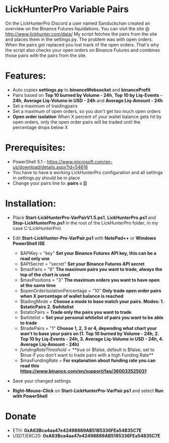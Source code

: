 # LickHunterPro Variable Pairs

On the LickHunterPro Discord a user named Sanduckchan created an overview on the Binance Futures liquidations. You can visit the site @ http://www.lickhunter.com/data/
My script fetches the pairs from the site and places them in the settings.py. The problem was with open orders. When the pairs got replaced you lost track of the open orders. That's why the script also checks your open orders on Binance Futures and combines those pairs with the pairs from the site.

# Features:
- Auto copies **settings.py** to **binanceWebsocket** and **binanceProfit**
- Pairs based on **Top 10 burned by Volume - 24h**, **Top 10 by Liq-Events - 24h**, **Average Liq-Volume in USD - 24h** and **Average Liq-Amount - 24h**
- Set a maximum of traidingpairs
- Set a maximum of open orders, so you don't get too much open orders
- **Open order isolation** When X percent of your wallet balance gets hit by open orders, only the open order pairs will be traded until the percentage drops below X

# Prerequisites:
- PowerShell 5.1 - https://www.microsoft.com/en-us/download/details.aspx?id=54616
- You have to have a working LickHunterPro configuration and all settings in settings.py should be in place
- Change your pairs line to: **pairs = []**

# Installation:
- Place **Start-LickHunterPro-VarPairV1.5.ps1**, **LickHunterPro.ps1** and **Stop-LickHunterPro.ps1** in the root of the LickHunterPro folder, in my case C:\LickHunterPro\
- Edit **Start-LickHunter-Pro-VarPair.ps1** with **NotePad++** or **Windows PowerShell ISE**
  - $APIKey = "key" **Set your Binance Futures API key, this can be a read only one**
  - $APISecret = "secret" **Set your Binance Futures API secret**
  - $maxPairs = "8" **The maximum pairs you want to trade, always the top of the chart is used**
  - $maxPositions = "3" **The maximum orders you want to have open at the same time**
  - $openOrderIsolationPercentage = "10" **Only trade open order pairs when X percentage of wallet balance is reached**
  - $tadingMode = **Choose a mode to base match your pairs. Modes: 1. $staticPairs 2. $whitelist**
  - $staticPairs = **Trade only the pairs you want to trade**
  - $whitelist = **Set your personal whitelist of pairs you want to be able to trade**
  - $tradePairs = "1" **Choose 1, 2, 3 or 4, depending what chart your wan't to base your pairs on (1. Top 10 burned by Volume - 24h, 2. Top 10 by Liq-Events - 24h, 3. Average Liq-Volume in USD - 24h, 4. Average Liq-Amount - 24h)**
  - $fundingRateThreshold = **$true or $false, default is $false, set to $true if you don't want to trade pairs with a high Funding Rate**
  - $maxFundingRate = **For explanation about funding rate you can read this https://www.binance.com/en/support/faq/360033525031**  

- Save your changed settings
- **Right-Mouse-Click** on **Start-LickHunterPro-VarPair.ps1** and select **Run with PowerShell**

# Donate
- ETH: **0xA63Bca4aa47e42498889AB5185336FEa54835C7E**
- USDT/ERC20: **0xA63Bca4aa47e42498889AB5185336FEa54835C7E**
